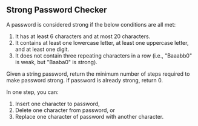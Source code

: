 ## Strong Password Checker

A password is considered strong if the below conditions are all met:

 1. It has at least 6 characters and at most 20 characters. 
 1. It contains at least one lowercase letter, at least one uppercase letter, and at least one digit.
 1. It does not contain three repeating characters in a row (i.e., "Baaabb0" is weak, but "Baaba0" is strong).

Given a string password, return the minimum number of steps required to make password strong. if password is already strong, return 0.

In one step, you can:

 1. Insert one character to password,
 1. Delete one character from password, or
 1. Replace one character of password with another character. 
